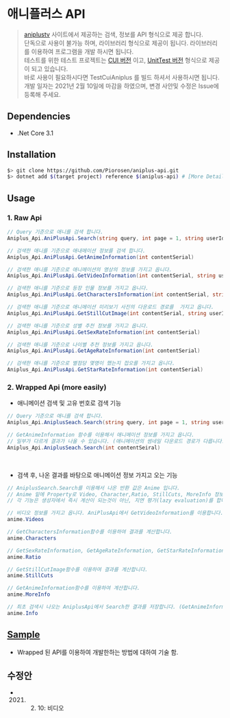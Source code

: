 # 애니플러스 API
> [aniplustv](https://www.aniplustv.com/) 사이트에서 제공하는 검색, 정보를 API 형식으로 제공 합니다.<br>
> 단독으로 사용이 불가능 하며, 라이브러리 형식으로 제공이 됩니다. 라이브러리를 이용하여 프로그램을 개발 하시면 됩니다.<br>
> 테스트를 위한 테스트 프로젝트는 [CUI 버전](https://github.com/Piorosen/aniplus-api/tree/main/TestCuiAniplus) 이고, [UnitTest 버전](https://github.com/Piorosen/aniplus-api/tree/main/TestAniplusApi) 형식으로 제공이 되고 있습니다.<br>
> 바로 사용이 필요하시다면 TestCuiAniplus 를 빌드 하셔서 사용하시면 됩니다.<br>
> 개발 일자는 2021년 2월 10일에 마감을 하였으며, 변경 사안및 수정은 Issue에 등록해 주세요.<br>

## Dependencies
- .Net Core 3.1

## Installation
```bash
$> git clone https://github.com/Piorosen/aniplus-api.git
$> dotnet add $(target project) reference $(aniplus-api) # [More Detail](https://docs.microsoft.com/ko-kr/dotnet/core/tools/dotnet-add-reference)
```

## Usage
### 1. Raw Api
```cs
// Query 기준으로 애니를 검색 합니다.
Aniplus_Api.AniPlusApi.Search(string query, int page = 1, string userId = "")

// 검색한 애니를 기준으로 애내메이션 정보를 검색 합니다.
Aniplus_Api.AniPlusApi.GetAnimeInformation(int contentSerial)

// 검색한 애니를 기준으로 애니메이션의 영상의 정보를 가지고 옵니다.
Aniplus_Api.AniPlusApi.GetVideoInformation(int contentSerial, string userId = "")

// 검색한 애니를 기준으로 등장 인물 정보를 가지고 옵니다.
Aniplus_Api.AniPlusApi.GetCharactersInformation(int contentSerial, string userId = "")

// 검색한 애니를 기준으로 애니메이션 미리보기 사진의 다운로드 경로를  가지고 옵니다.
Aniplus_Api.AniPlusApi.GetStillCutImage(int contentSerial, string userId = "")

// 검색한 애니를 기준으로 성별 추천 정보를 가지고 옵니다.
Aniplus_Api.AniPlusApi.GetSexRateInformation(int contentSerial)

// 검색한 애니를 기준으로 나이별 추천 정보를 가지고 옵니다.
Aniplus_Api.AniPlusApi.GetAgeRateInformation(int contentSerial)

// 검색한 애니를 기준으로 별점당 몇명이 했는지 접오를 가지고 옵니다.
Aniplus_Api.AniPlusApi.GetStarRateInformation(int contentSerial)
```

### 2. Wrapped Api (more easily)
  - 애니메이션 검색 및 고유 번호로 검색 기능
```cs
// Query 기준으로 애니를 검색 합니다.
Aniplus_Api.AniplusSeach.Search(string query, int page = 1, string userId = "")

// GetAnimeInformation 함수를 이용해서 애니메이션 정보를 가지고 옵니다.
// 일부가 다르게 결과가 나올 수 있습니다. (애니메이션의 썸네일 다운로드 경로가 다릅니다.)
Aniplus_Api.AniplusSeach.Search(int contentSeiral)
```
<br>

  - 검색 후, 나온 결과를 바탕으로 애니메이션 정보 가지고 오는 기능

```cs 
// AniplusSearch.Search를 이용해서 나온 반환 값은 Anime 입니다.
// Anime 밑에 Property로 Video, Character,Ratio, StillCuts, MoreInfo 정보가 있습니다.
// 각 기능은 생성자에서 즉시 계산이 되는것이 아닌, 지연 평가(lazy evaluation)를 합니다. 사용 및 접근 할 때만 동작합니다.

// 비디오 정보를 가지고 옵니다. AniPlusApi에서 GetVideoInformation를 이용합니다.
anime.Videos

// GetCharactersInformation함수를 이용하여 결과를 계산합니다.
anime.Characters

// GetSexRateInformation, GetAgeRateInformation, GetStarRateInformation 함수를 이용하여 결과를 반환합니다.
anime.Ratio

// GetStillCutImage함수를 이용하여 결과를 계산합니다.
anime.StillCuts

// GetAnimeInformation함수를 이용하여 계산합니다.
anime.MoreInfo

// 최초 검색시 나오는 AniplusApi에서 Search한 결과를 저장합니다. (GetAnimeInformation 결과는 썸네일 부분에서 다릅니다.)
anime.Info
```

## [Sample](https://github.com/Piorosen/aniplus-api/blob/main/TestAniplusApi/UnitTest1.cs#L134)
  - Wrapped 된 API를 이용하여 개발한하는 방법에 대하여 기술 함.


## 수정안
- 2021. 02. 10: 비디오 
